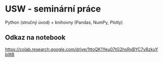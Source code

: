 # USW - seminární práce

Python (stručný úvod) + knihovny (Pandas, NumPy, Plotly)

## Odkaz na notebook

<https://colab.research.google.com/drive/1ttoQK1Yeu07tG2hsRxBYC7y8zkuYbI8B>
